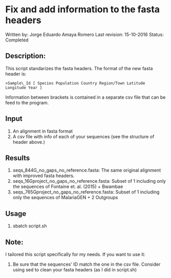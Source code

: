 # Fix and add information to the fasta headers
Written by: Jorge Eduardo Amaya Romero
Last revision: 15-10-2016
Status: Completed

## Description: 
This script standarizes the fasta headers. The format of the new fasta header is:

```
>Sample\_Id [ Species Population Country Region/Town Latitude Longitude Year ]
```

Information between brackets is contained in a separate csv file that can be feed to the program.

## Input

1. An alignment in fasta format
2. A csv file with info of each of your sequences (see the structure of header above.)

## Results

1. seqs\_844G\_no\_gaps\_no\_reference.fasta: The same original alignment with improved fasta headers.
2. seqs\_16Gproject\_no\_gaps\_no\_reference.fasta: Subset of 1 including only the sequences of Fontaine et. al. (2015) + Bwambae
3. seqs\_765Gproject\_no\_gaps\_no\_reference.fasta: Subset of 1 including only the sequences of MalariaGEN + 2 Outgroups

## Usage

1. sbatch script.sh

## Note: 
I tailored this script specifically for my needs. If you want to use it:

1. Be sure that the sequences' ID match the one in the csv file. Consider using sed to clean your fasta headers (as I did in script.sh)

